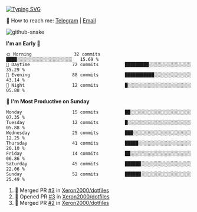 [![Typing SVG](https://readme-typing-svg.demolab.com?font=Fira+Code&pause=1000&width=435&lines=%F0%9F%91%8B+Hi%2C+I'm+Xeron)](https://git.io/typing-svg)

📮️ How to reach me: [Telegram](https://t.me/Xeron23) | [Email](mailto:cw48565@gmail.com)

<picture>
  <source media="(prefers-color-scheme: dark)" srcset="https://github.com/Xeron2000/Xeron2000/blob/output/github-contribution-grid-snake-dark.svg" />
  <source media="(prefers-color-scheme: light)" srcset="https://github.com/Xeron2000/Xeron2000/blob/output/github-contribution-grid-snake.svg" />
  <img alt="github-snake" src="github-snake.svg" />
</picture>

<!--START_SECTION:waka-->
**I'm an Early 🐤** 

```text
🌞 Morning                32 commits          ████░░░░░░░░░░░░░░░░░░░░░   15.69 % 
🌆 Daytime                72 commits          █████████░░░░░░░░░░░░░░░░   35.29 % 
🌃 Evening                88 commits          ███████████░░░░░░░░░░░░░░   43.14 % 
🌙 Night                  12 commits          █░░░░░░░░░░░░░░░░░░░░░░░░   05.88 % 
```
📅 **I'm Most Productive on Sunday** 

```text
Monday                   15 commits          ██░░░░░░░░░░░░░░░░░░░░░░░   07.35 % 
Tuesday                  12 commits          █░░░░░░░░░░░░░░░░░░░░░░░░   05.88 % 
Wednesday                25 commits          ███░░░░░░░░░░░░░░░░░░░░░░   12.25 % 
Thursday                 41 commits          █████░░░░░░░░░░░░░░░░░░░░   20.10 % 
Friday                   14 commits          ██░░░░░░░░░░░░░░░░░░░░░░░   06.86 % 
Saturday                 45 commits          ██████░░░░░░░░░░░░░░░░░░░   22.06 % 
Sunday                   52 commits          ██████░░░░░░░░░░░░░░░░░░░   25.49 % 
```



<!--END_SECTION:waka-->

<!--START_SECTION:activity-->
1. 🎉 Merged PR [#3](https://github.com/Xeron2000/dotfiles/pull/3) in [Xeron2000/dotfiles](https://github.com/Xeron2000/dotfiles)
2. 💪 Opened PR [#3](https://github.com/Xeron2000/dotfiles/pull/3) in [Xeron2000/dotfiles](https://github.com/Xeron2000/dotfiles)
3. 🎉 Merged PR [#2](https://github.com/Xeron2000/dotfiles/pull/2) in [Xeron2000/dotfiles](https://github.com/Xeron2000/dotfiles)
<!--END_SECTION:activity-->
